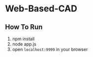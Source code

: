 # Web-Based-CAD

## How To Run
1. npm install
1. node app.js
1. open ```localhost:9999``` in your browser
